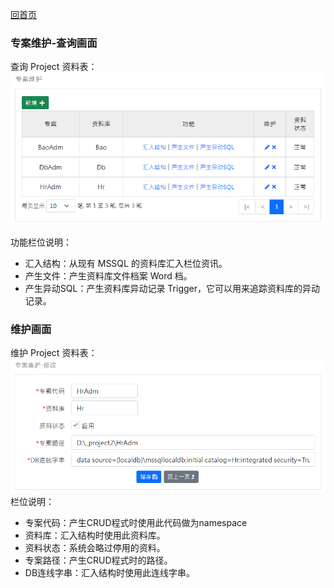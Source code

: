 [回首页](../../Readme-CN.md)
### 专案维护-查询画面
查询 Project 资料表：
![查询画面](image/project-read.png)

功能栏位说明：
- 汇入结构：从现有 MSSQL 的资料库汇入栏位资讯。
- 产生文件：产生资料库文件档案 Word 档。
- 产生异动SQL：产生资料库异动记录 Trigger，它可以用来追踪资料库的异动记录。

### 维护画面
维护 Project 资料表：
![维护画面](image/project-edit.png)
栏位说明：
- 专案代码：产生CRUD程式时使用此代码做为namespace
- 资料库：汇入结构时使用此资料库。
- 资料状态：系统会略过停用的资料。
- 专案路径：产生CRUD程式时的路径。
- DB连线字串：汇入结构时使用此连线字串。